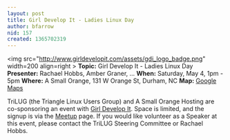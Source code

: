 ```yaml
---
layout: post
title: Girl Develop It - Ladies Linux Day
author: bfarrow
nid: 157
created: 1365702319
---
```

<img src="http://www.girldevelopit.com/assets/gdi_logo_badge.png" width=200 align=right \>
<strong>Topic:</strong> Girl Develop It - Ladies Linux Day
<strong>Presenter:</strong> Rachael Hobbs, Amber Graner, ...
<strong>When:</strong> Saturday, May 4, 1pm -  5pm
<strong>Where:</strong> A Small Orange, 131 W Orange St, Durham, NC
<strong>Map:</strong> <a href="https://maps.google.com/maps?q=131+Orange+Street+Durham,+NC+27701&z=16">Google Maps</a>

TriLUG (the Triangle Linux Users Group) and A Small Orange Hosting are co-sponsoring an event with <a href="http://www.girldevelopit.com/chapters/raleigh-durham">Girl Develop It</a>.  Space is limited, and the signup is via the <a href="http://www.meetup.com/Girl-Develop-It-RDU/events/112780892/">Meetup</a> page.  If you would like volunteer as a Speaker at this event, please contact the TriLUG Steering Committee or Rachael Hobbs.

